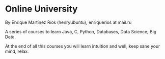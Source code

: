 # Online University

By Enrique Martínez Ríos (henryubuntu), enriquerios at mail.ru

A series of courses to learn Java, C, Python, Databases, Data Science, Big Data.

At the end of all this courses you will learn intuition and well, keep sane your mind, relax.
